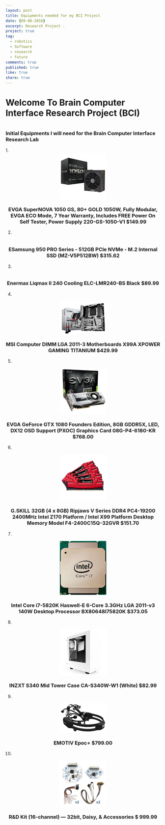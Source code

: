 ```yaml
---
layout: post
title: Equipments needed for my BCI Project
date: {09-08-2016}
excerpt: Research Project .
project: true
tag:
  - robotics
  - Software
  - research
  - future
comments: true
published: true
like: true
share: true
---
```



<h1> Welcome To Brain Computer Interface Research Project (BCI)<h1>







<h3> Initial Equipments I will need for the Brain Computer Interface Research Lab </h3>
1.
<style>
img { width: 30%; margin: 0 auto; display: block; }
</style>

<img src="../img/equipments/1.jpg" alt="">

<h3><center>EVGA SuperNOVA 1050 GS, 80+ GOLD 1050W, Fully Modular, EVGA ECO Mode, 7 Year Warranty, Includes FREE Power On Self Tester, Power Supply 220-GS-1050-V1 $149.99 </center></h3>

2.
<style>
img { width: 30%; margin: 0 auto; display: block; }
</style>

<img src=".../img/equipments/2.jpg" alt="">

<h3><center>ESamsung 950 PRO Series - 512GB PCIe NVMe - M.2 Internal SSD (MZ-V5P512BW) $315.62 </center></h3>

3.
<style>
img { width: 30%; margin: 0 auto; display: block; }
</style>

<img src="..img/equipments/3.jpg" alt="">

<h3><center>Enermax Liqmax II 240 Cooling ELC-LMR240-BS Black $89.99 </center></h3>

4.
<style>
img { width: 30%; margin: 0 auto; display: block; }
</style>

<img src="../img/equipments/4.jpg" alt="">

<h3><center>MSI Computer DIMM LGA 2011-3 Motherboards X99A XPOWER GAMING TITANIUM $429.99 </center></h3>

5.
<style>
img { width: 30%; margin: 0 auto; display: block; }
</style>

<img src="../img/equipments/5.jpg" alt="">

<h3><center>EVGA GeForce GTX 1080 Founders Edition, 8GB GDDR5X, LED, DX12 OSD Support (PXOC) Graphics Card 08G-P4-6180-KR $768.00</center></h3>

6.
<style>
img { width: 30%; margin: 0 auto; display: block; }
</style>

<img src="../img/equipments/6.jpg" alt="">

<h3><center>G.SKILL 32GB (4 x 8GB) Ripjaws V Series DDR4 PC4-19200 2400MHz Intel Z170 Platform / Intel X99 Platform Desktop Memory Model F4-2400C15Q-32GVR  $151.70 </center></h3>

7.
<style>
img { width: 30%; margin: 0 auto; display: block; }
</style>

<img src="../img/equipments/7.jpg" alt="">

<h3><center>Intel Core i7-5820K Haswell-E 6-Core 3.3GHz LGA 2011-v3 140W Desktop Processor BX80648I75820K $373.05 </center></h3>

8.
<style>
img { width: 30%; margin: 0 auto; display: block; }
</style>

<img src="../img/equipments/8.jpg" alt="">

<h3><center>INZXT S340 Mid Tower Case CA-S340W-W1 (White) $82.99  </center></h3>

9.
<style>
img { width: 30%; margin: 0 auto; display: block; }
</style>

<img src="../img/equipments/9.jpg" alt="">

<h3><center>EMOTIV Epoc+  $799.00 </center></h3>

10.
<style>
img { width: 30%; margin: 0 auto; display: block; }
</style>

<img src="../img/equipments/10.jpg" alt="">

<h3><center>R&D Kit (16-channel) — 32bit, Daisy, & Accessories $ 999.99 </center></h3>

